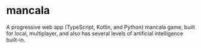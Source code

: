 # mancala
A progressive web app (TypeScript, Kotlin, and Python) mancala game, built for local, multiplayer, and also has several levels of artificial intelligence built-in.
